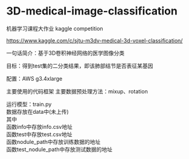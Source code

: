 # 3D-medical-image-classification
机器学习课程大作业
kaggle competition

https://www.kaggle.com/c/sjtu-m3dv-medical-3d-voxel-classification/

一句话简介：基于3D卷积神经网络的医学图像分类

目标：得到test集的二分类结果，即该肺部结节是否表征某基因

配置：AWS g3.4xlarge


主要使用的代码框架
主要数据预处理方法：mixup、rotation

运行模型：train.py  
数据存放在data中(未上传)   
其中  
函数info中存放info.csv地址  
函数test中存放test.csv地址  
函数nodule_path中存放训练数据的地址  
函数test_nodule_path中存放测试数据的地址

